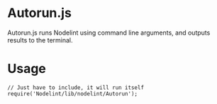 Autorun.js
==========

Autorun.js runs Nodelint using command line arguments, and outputs results to the terminal.


Usage
=====

	// Just have to include, it will run itself
	require('Nodelint/lib/nodelint/Autorun');
